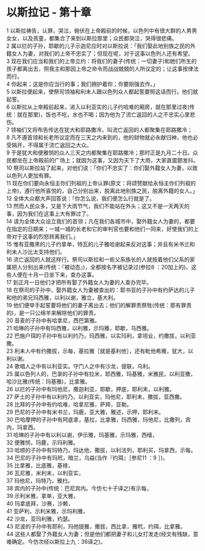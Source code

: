 # 以斯拉记 - 第十章
  
 1 以斯拉祷告，认罪，哭泣，俯伏在上帝殿前的时候，以色列中有很大群的人男男女女，以及孩童，都集合了来到以斯拉那里；众民都哭泣，哭得很悲痛。  
 2 属以拦的子孙，耶歇的儿子示迦尼应时对以斯拉说：「我们娶此地别族之民的外籍女人为妻，对我们的上帝不忠实了；但现在呢，对于这事以色列人还有希望。  
 3 现在我们应当和我们的上帝立约：将我们的妻子(传统：一切妻子)和她们所生的孩子都离出去，照我主和那因上帝之命令而战战兢兢的人所议定的；让这事按律法而行。  
 4 你起来；这是你应当行的事；我们拥护着你；你要刚强去作。」  
 5 以斯拉便起来，使祭司领袖和利未人跟以色列众人都起誓要照这话而行。他们就起誓。  
 6 以斯拉从上帝殿前起来，进入以利亚实的儿子约哈难的厢房，就在那里过夜(传统：就在那里)，饭也不吃，水也不喝；因为他为了流亡返回的人之不忠实心里悲伤。  
 7 领袖们又将布告传达在犹大和耶路撒冷，叫流亡返回的人都聚集在耶路撒冷；  
 8 凡不遵首领和长老所议定而在三天之内来到的，他的财物就必永献归神，他也必受隔开，不得属于流亡返回之大众。  
 9 于是犹大和便雅悯的众人三天之内都聚集在耶路撒冷；那时正是九月二十日。众民都坐在上帝殿前的广场上；就因为这事，又因为天下了大雨，大家直震颤发抖。  
 10 祭司以斯拉站了起来，对他们说：「你们不忠实了：你们娶外籍女人为妻，以致以色列人更加有罪。  
 11 现在你们要向永恒主你们列祖的上帝认罪(原文：将颂赞献给永恒主你们列祖的上帝)，遵行他所喜悦的，自己分别出来，脱离此地别族之民，脱离外籍的女人。」  
 12 全体大众都大声回答说：「你怎么说，我们便怎么行就是了。  
 13 然而人民众多，又是下大雨节气，我们不能站在外头；这又不是一天两天的事，因为我们在这事上大有罪过了。  
 14 请为全体大众设立我们的首领；凡在我们各城市中，娶外籍女人为妻的，都要在指定的日期来；一城一城的长老和它的审判官也要和他们一同来，好使我们的上帝对于这事的烈怒转离我们。」  
 15 惟有亚撒黑的儿子约拿单，特瓦的儿子雅哈谢起来反对这事；并且有米书兰和利未人沙比太支持他们。  
 16 流亡返回的人就这样行。祭司以斯拉和一些父系族长的人就按着他们父系的家属把人分别出来(传统：『被动态』)，全都按名字被记录过(参拉8</font> ：20加上的)。这些人便在十月一日坐下来，查办这事。  
 17 到正月一日他们才把所有娶了外籍女人为妻的人查办完毕。  
 18 在祭司的子孙中，娶外籍女人为妻被查出的：耶书亚的子孙中有约萨达的儿子和他的弟兄玛西雅，以利以谢，雅立，基大利。  
 19 他们便举手起誓要将他们的妻子离出去；他们的解罪责祭牲(传统：那有罪责的)，是一只公绵羊来解除他们的罪责。  
 20 音麦的子孙中有哈拿尼，西巴第雅。  
 21 哈琳的子孙中有玛西雅，以利雅，示玛雅，耶歇，乌西雅。  
 22 巴施户珥的子孙中有以利约乃，玛西雅，以实玛利，拿坦业，约撒拔，以利亚撒。  
 23 利未人中有约撒拔，示每，基拉雅［就是基利他］，还有毗他希雅，犹大，以利以谢。  
 24 歌唱人之中有以利亚实。守门人之中有沙龙，提联，乌利。  
 25 属以色列人的，巴录的子孙中有拉米，耶西雅，玛基雅，米雅民，以利亚撒，哈沙比雅(传统：玛基雅)，比拿雅。  
 26 以拦的子孙中有玛他尼，撒迦利亚，耶歇，押底，耶利末，以利雅。  
 27 萨土的子孙中有以利约乃，以利亚实，玛他尼，耶利末，撒拔，亚西撒。  
 28 比拜的子孙中有约哈难，哈拿尼雅，萨拜，亚勒。  
 29 巴尼的子孙中有米书兰，玛鹿，亚大雅，雅述，示押，耶利末。  
 30 巴哈摩押的子孙中有阿底拿，基拉，比拿雅，玛西雅，玛他尼，比撒列，宾内，玛拿西。  
 31 哈琳的子孙中有以利以谢，伊示雅，玛基雅，示玛雅，西缅，  
 32 便雅悯，玛鹿，示玛利雅。  
 33 哈顺的子孙中有玛特乃，玛达他，撒拔，以利法列，耶利买，玛拿西，示每。  
 34 巴尼的子孙中有玛玳，暗兰，乌益(当作『约珥』［参尼11</font> ：9</font> ］)，  
 35 比拿雅，比底雅，基禄，  
 36 瓦尼雅，米利末，以利亚实，  
 37 玛他尼，玛特乃，雅扫。  
 38 宾内的子孙中(传统：巴尼宾内。今仿七十子译之)有示每，  
 39 示利米雅，拿单，亚大雅，  
 40 玛拿底拜，沙赛，沙赖，  
 41 亚萨利，示利米雅，示玛利雅，  
 42 沙龙，亚玛利雅，约瑟。  
 43 尼波的子孙中有耶利，玛他提雅，撒拔，西比拿，雅玳，约珥，比拿雅。  
 44 这些人都娶了外籍女人为妻；但是他们都把妻子和儿女打发走(经文有残缺，意难确定。今仿次经以斯拉上九：36译之)。